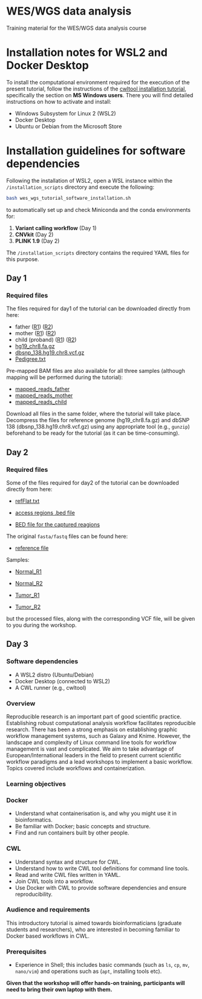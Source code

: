 # WES/WGS data analysis
Training material for the WES/WGS data analysis course

# Installation notes for WSL2 and Docker Desktop

To install the computational environment required for the execution of the present tutorial, follow the instructions of the [cwltool installation tutorial](https://github.com/common-workflow-language/cwltool), specifically the section on **MS Windows users**. There you will find detailed instructions on how to activate and install:

- Windows Subsystem for Linux 2 (WSL2)
- Docker Desktop
- Ubuntu or Debian from the Microsoft Store

# Installation guidelines for software dependencies
Following the installation of WSL2, open a WSL instance within the `/installation_scripts` directory and execute the following:

```bash
bash wes_wgs_tutorial_software_installation.sh
```

to automatically set up and check Miniconda and the conda environments for: 

1. **Variant calling workflow** (Day 1)
2. **CNVkit** (Day 2)
3. **PLINK 1.9** (Day 2)

The `/installation_scripts` directory contains the required YAML files for this purpose.

## Day 1 

### Required files

The files required for day1 of the tutorial can be downloaded directly from here:

- father ([R1](https://zenodo.org/record/3243160/files/father_R1.fq.gz?download=1)) ([R2](https://zenodo.org/record/3243160/files/father_R2.fq.gz?download=1))
- mother ([R1](https://zenodo.org/record/3243160/files/mother_R1.fq.gz?download=1)) ([R2](https://zenodo.org/record/3243160/files/mother_R2.fq.gz?download=1))
- child (proband) ([R1](https://zenodo.org/record/3243160/files/proband_R1.fq.gz?download=1)) ([R2](https://zenodo.org/record/3243160/files/proband_R2.fq.gz?download=1))
- [hg19_chr8.fa.gz](https://zenodo.org/record/3243160/files/hg19_chr8.fa.gz?download=1)
- [dbsnp_138.hg19.chr8.vcf.gz](https://zenodo.org/record/3243160/files/dbsnp_138.hg19.chr8.vcf.gz?download=1)
- [Pedigree.txt](https://zenodo.org/record/3243160/files/Pedigree.txt?download=1)

Pre-mapped BAM files are also available for all three samples (although mapping will be performed during the tutorial):

- [mapped_reads_father](https://zenodo.org/record/3243160/files/mapped_reads_father.bam?download=1)
- [mapped_reads_mother](https://zenodo.org/record/3243160/files/mapped_reads_mother.bam?download=1)
- [mapped_reads_child](https://zenodo.org/record/3243160/files/mapped_reads_proband.bam?download=1)

Download all files in the same folder, where the tutorial will take place. Decompress the files for reference genome (hg19_chr8.fa.gz) and dbSNP 138 (dbsnp_138.hg19.chr8.vcf.gz) using any appropriate tool (e.g., `gunzip`) beforehand to be ready for the tutorial (as it can be time-consuming).

## Day 2

### Required files

Some of the files required for day2 of the tutorial can be downloaded directly from here:

- [refFlat.txt](https://github.com/BiodataAnalysisGroup/Serbia-WES-WGS-data-analysis/blob/main/day%202/useful_files/refFlat.txt)

- [access regions .bed file](https://github.com/BiodataAnalysisGroup/Serbia-WES-WGS-data-analysis/blob/main/day%202/useful_files/access-5kb-mappable.hg19_chr5_chr12_chr17.bed)

- [BED file for the captured reagions](https://zenodo.org/record/5697358/files/capture_targets_chr5_12_17.bed)

The original `fasta/fastq` files can be found here:

- [reference file](https://zenodo.org/record/2582555/files/hg19.chr5_12_17.fa.gz)

Samples:

- [Normal_R1](https://zenodo.org/record/2582555/files/SLGFSK-N_231335_r1_chr5_12_17.fastq.gz)

- [Normal_R2](https://zenodo.org/record/2582555/files/SLGFSK-N_231335_r2_chr5_12_17.fastq.gz)

- [Tumor_R1](https://zenodo.org/record/2582555/files/SLGFSK-T_231336_r1_chr5_12_17.fastq.gz)

- [Tumor_R2](https://zenodo.org/record/2582555/files/SLGFSK-T_231336_r2_chr5_12_17.fastq.gz)

but the processed files, along with the corresponding VCF file, will be given to you during the workshop.

## Day 3

### Software dependencies

- A WSL2 distro (Ubuntu/Debian) 
- Docker Desktop (connected to WSL2)
- A CWL runner (e.g., cwltool)

### Overview

Reproducible research is an important part of good scientific practice. Establishing robust computational analysis workflow facilitates reproducible research. There has been a strong emphasis on establishing graphic workflow management systems, such as Galaxy and Knime. However, the landscape and complexity of Linux command line tools for workflow management is vast and complicated. We aim to take advantage of European/International leaders in the field to present current scientific workflow paradigms and a lead workshops to implement a basic workflow. Topics covered include workflows and containerization.

### Learning objectives

### Docker
- Understand what containerisation is, and why you might use it in bioinformatics.
- Be familiar with Docker; basic concepts and structure.
- Find and run containers built by other people.

### CWL
- Understand syntax and structure for CWL.
- Understand how to write CWL tool definitions for command line tools.
- Read and write CWL files written in YAML.
- Join CWL tools into a workflow.
- Use Docker with CWL to provide software dependencies and ensure reproducibility.

### Audience and requirements

This introductory tutorial is aimed towards bioinformaticians (graduate students and researchers), who are interested in becoming familiar to Docker based workflows in CWL.

### Prerequisites

- Experience in Shell; this includes basic commands (such as `ls`, `cp`, `mv`, `nano/vim`) and operations such as (`apt`, installing tools etc).

**Given that the workshop will offer hands-on training, participants will need to bring their own laptop with them.**
